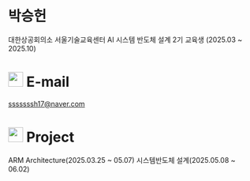 # 박승헌
대한상공회의소 서울기술교육센터 AI 시스템 반도체 설계 2기 교육생 (2025.03 ~ 2025.10)

# <img src="https://github.com/user-attachments/assets/c593d560-a5bd-4d4d-a42e-2673fa696a53" width="30">  E-mail
sssssssh17@naver.com

# <img src="https://github.com/user-attachments/assets/d15f7eca-747d-478b-b161-5d0152ea98e8" width="30"> Project
ARM Architecture(2025.03.25 ~ 05.07)
시스템반도체 설계(2025.05.08 ~ 06.02) 
